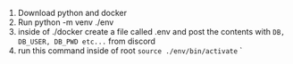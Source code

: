 1. Download python and docker
2. Run python -m venv ./env
3. inside of ./docker create a file called .env and post the contents with `DB, DB_USER, DB_PWD etc...` from discord
4. run this command inside of root `source ./env/bin/activate`
`